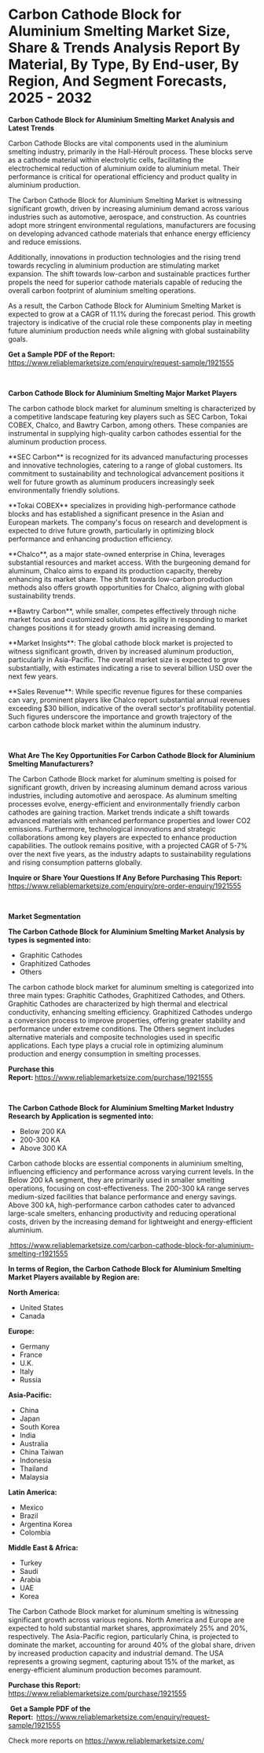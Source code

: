 <p><h1>Carbon Cathode Block for Aluminium Smelting Market Size, Share & Trends Analysis Report By Material, By Type, By End-user, By Region, And Segment Forecasts, 2025 - 2032</h1></p><p><strong>Carbon Cathode Block for Aluminium Smelting Market Analysis and Latest Trends</strong></p>
<p><p>Carbon Cathode Blocks are vital components used in the aluminium smelting industry, primarily in the Hall-Héroult process. These blocks serve as a cathode material within electrolytic cells, facilitating the electrochemical reduction of aluminium oxide to aluminium metal. Their performance is critical for operational efficiency and product quality in aluminium production.</p><p>The Carbon Cathode Block for Aluminium Smelting Market is witnessing significant growth, driven by increasing aluminium demand across various industries such as automotive, aerospace, and construction. As countries adopt more stringent environmental regulations, manufacturers are focusing on developing advanced cathode materials that enhance energy efficiency and reduce emissions.</p><p>Additionally, innovations in production technologies and the rising trend towards recycling in aluminium production are stimulating market expansion. The shift towards low-carbon and sustainable practices further propels the need for superior cathode materials capable of reducing the overall carbon footprint of aluminium smelting operations.</p><p>As a result, the Carbon Cathode Block for Aluminium Smelting Market is expected to grow at a CAGR of 11.1% during the forecast period. This growth trajectory is indicative of the crucial role these components play in meeting future aluminium production needs while aligning with global sustainability goals.</p></p>
<p><strong>Get a Sample PDF of the Report:&nbsp;</strong> <a href="https://www.reliablemarketsize.com/enquiry/request-sample/1921555?utm_campaign=3217&utm_medium=2&utm_source=Github&utm_content=ia&utm_term=03042025&utm_id=carbon-cathode-block-for-aluminium-smelting">https://www.reliablemarketsize.com/enquiry/request-sample/1921555</a></p>
<p>&nbsp;</p>
<p><strong>Carbon Cathode Block for Aluminium Smelting Major Market Players</strong></p>
<p><p>The carbon cathode block market for aluminum smelting is characterized by a competitive landscape featuring key players such as SEC Carbon, Tokai COBEX, Chalco, and Bawtry Carbon, among others. These companies are instrumental in supplying high-quality carbon cathodes essential for the aluminum production process.</p><p>**SEC Carbon** is recognized for its advanced manufacturing processes and innovative technologies, catering to a range of global customers. Its commitment to sustainability and technological advancement positions it well for future growth as aluminum producers increasingly seek environmentally friendly solutions.</p><p>**Tokai COBEX** specializes in providing high-performance cathode blocks and has established a significant presence in the Asian and European markets. The company's focus on research and development is expected to drive future growth, particularly in optimizing block performance and enhancing production efficiency.</p><p>**Chalco**, as a major state-owned enterprise in China, leverages substantial resources and market access. With the burgeoning demand for aluminum, Chalco aims to expand its production capacity, thereby enhancing its market share. The shift towards low-carbon production methods also offers growth opportunities for Chalco, aligning with global sustainability trends.</p><p>**Bawtry Carbon**, while smaller, competes effectively through niche market focus and customized solutions. Its agility in responding to market changes positions it for steady growth amid increasing demand.</p><p>**Market Insights**: The global cathode block market is projected to witness significant growth, driven by increased aluminum production, particularly in Asia-Pacific. The overall market size is expected to grow substantially, with estimates indicating a rise to several billion USD over the next few years.</p><p>**Sales Revenue**: While specific revenue figures for these companies can vary, prominent players like Chalco report substantial annual revenues exceeding $30 billion, indicative of the overall sector's profitability potential. Such figures underscore the importance and growth trajectory of the carbon cathode block market within the aluminum industry.</p></p>
<p>&nbsp;</p>
<p><strong>What Are The Key Opportunities For Carbon Cathode Block for Aluminium Smelting Manufacturers?</strong></p>
<p><p>The Carbon Cathode Block market for aluminum smelting is poised for significant growth, driven by increasing aluminum demand across various industries, including automotive and aerospace. As aluminum smelting processes evolve, energy-efficient and environmentally friendly carbon cathodes are gaining traction. Market trends indicate a shift towards advanced materials with enhanced performance properties and lower CO2 emissions. Furthermore, technological innovations and strategic collaborations among key players are expected to enhance production capabilities. The outlook remains positive, with a projected CAGR of 5-7% over the next five years, as the industry adapts to sustainability regulations and rising consumption patterns globally.</p></p>
<p><strong>Inquire or Share Your Questions If Any Before Purchasing This Report:</strong> <a href="https://www.reliablemarketsize.com/enquiry/pre-order-enquiry/1921555?utm_campaign=3217&utm_medium=2&utm_source=Github&utm_content=ia&utm_term=03042025&utm_id=carbon-cathode-block-for-aluminium-smelting">https://www.reliablemarketsize.com/enquiry/pre-order-enquiry/1921555</a></p>
<p>&nbsp;</p>
<p><strong>Market Segmentation</strong></p>
<p><strong>The Carbon Cathode Block for Aluminium Smelting Market Analysis by types is segmented into:</strong></p>
<p><ul><li>Graphitic Cathodes</li><li>Graphitized Cathodes</li><li>Others</li></ul></p>
<p><p>The carbon cathode block market for aluminum smelting is categorized into three main types: Graphitic Cathodes, Graphitized Cathodes, and Others. Graphitic Cathodes are characterized by high thermal and electrical conductivity, enhancing smelting efficiency. Graphitized Cathodes undergo a conversion process to improve properties, offering greater stability and performance under extreme conditions. The Others segment includes alternative materials and composite technologies used in specific applications. Each type plays a crucial role in optimizing aluminum production and energy consumption in smelting processes.</p></p>
<p><strong>Purchase this Report:&nbsp;</strong><a href="https://www.reliablemarketsize.com/purchase/1921555?utm_campaign=3217&utm_medium=2&utm_source=Github&utm_content=ia&utm_term=03042025&utm_id=carbon-cathode-block-for-aluminium-smelting">https://www.reliablemarketsize.com/purchase/1921555</a></p>
<p>&nbsp;</p>
<p><strong>The Carbon Cathode Block for Aluminium Smelting Market Industry Research by Application is segmented into:</strong></p>
<p><ul><li>Below 200 KA</li><li>200-300 KA</li><li>Above 300 KA</li></ul></p>
<p><p>Carbon cathode blocks are essential components in aluminium smelting, influencing efficiency and performance across varying current levels. In the Below 200 kA segment, they are primarily used in smaller smelting operations, focusing on cost-effectiveness. The 200-300 kA range serves medium-sized facilities that balance performance and energy savings. Above 300 kA, high-performance carbon cathodes cater to advanced large-scale smelters, enhancing productivity and reducing operational costs, driven by the increasing demand for lightweight and energy-efficient aluminium.</p></p>
<p><a href="https://www.reliablemarketsize.com/carbon-cathode-block-for-aluminium-smelting-r1921555?utm_campaign=3217&utm_medium=2&utm_source=Github&utm_content=ia&utm_term=03042025&utm_id=carbon-cathode-block-for-aluminium-smelting">&nbsp;https://www.reliablemarketsize.com/carbon-cathode-block-for-aluminium-smelting-r1921555</a></p>
<p><strong>In terms of Region, the Carbon Cathode Block for Aluminium Smelting Market Players available by Region are:</strong></p>
<p>
    <p> <strong> North America: </strong>
        <ul>
            <li>United States</li>
            <li>Canada</li>
        </ul>
        </p> 
    <p> <strong> Europe: </strong>
        <ul>
            <li>Germany</li>
            <li>France</li>
            <li>U.K.</li>
            <li>Italy</li>
            <li>Russia</li>
        </ul>
        </p> 
    <p> <strong> Asia-Pacific: </strong>
        <ul>
            <li>China</li>
            <li>Japan</li>
            <li>South Korea</li>
            <li>India</li>
            <li>Australia</li>
            <li>China Taiwan</li>
            <li>Indonesia</li>
            <li>Thailand</li>
            <li>Malaysia</li>
        </ul>
        </p> 
    <p> <strong> Latin America: </strong>
        <ul>
            <li>Mexico</li>
            <li>Brazil</li>
            <li>Argentina Korea</li>
            <li>Colombia</li>
        </ul>
        </p> 
    <p> <strong> Middle East & Africa: </strong>
        <ul>
            <li>Turkey</li>
            <li>Saudi</li>
            <li>Arabia</li>
            <li>UAE</li>
            <li>Korea</li>
        </ul>
    </p>
    </p>
<p><p>The Carbon Cathode Block market for aluminum smelting is witnessing significant growth across various regions. North America and Europe are expected to hold substantial market shares, approximately 25% and 20%, respectively. The Asia-Pacific region, particularly China, is projected to dominate the market, accounting for around 40% of the global share, driven by increased production capacity and industrial demand. The USA represents a growing segment, capturing about 15% of the market, as energy-efficient aluminum production becomes paramount.</p></p>
<p><strong>Purchase this Report: </strong><a href="https://www.reliablemarketsize.com/purchase/1921555?utm_campaign=3217&utm_medium=2&utm_source=Github&utm_content=ia&utm_term=03042025&utm_id=carbon-cathode-block-for-aluminium-smelting">https://www.reliablemarketsize.com/purchase/1921555</a></p>
<p>&nbsp;<strong>Get a Sample PDF of the Report:&nbsp;&nbsp;</strong><a href="https://www.reliablemarketsize.com/enquiry/request-sample/1921555?utm_campaign=3217&utm_medium=2&utm_source=Github&utm_content=ia&utm_term=03042025&utm_id=carbon-cathode-block-for-aluminium-smelting">https://www.reliablemarketsize.com/enquiry/request-sample/1921555</a></p>
<p><strong></strong></p>
<p>Check more reports on <a href="https://www.reliablemarketsize.com/?utm_campaign=3217&utm_medium=2&utm_source=Github&utm_content=ia&utm_term=03042025&utm_id=carbon-cathode-block-for-aluminium-smelting">https://www.reliablemarketsize.com/</a></p>